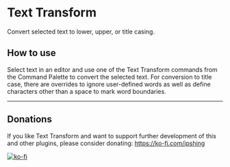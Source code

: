 # Text Transform

Convert selected text to lower, upper, or title casing.

## How to use

Select text in an editor and use one of the Text Transform commands from the Command Palette to convert the selected text.
For conversion to title case, there are overrides to ignore user-defined words as well as define characters other than a
space to mark word boundaries.

___

## Donations

If you like Text Transform and want to support further development of this and other plugins, please consider donating: https://ko-fi.com/ipshing

[![ko-fi](https://storage.ko-fi.com/cdn/brandasset/kofi_bg_tag_dark.png)](https://ko-fi.com/ipshing)
